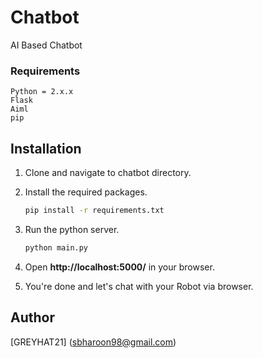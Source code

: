 # Chatbot
AI Based Chatbot

### Requirements
    Python = 2.x.x
    Flask
    Aiml
    pip

## Installation

1. Clone and navigate to chatbot directory.
    
2. Install the required packages.
    ```bash
    pip install -r requirements.txt
    ```

3. Run the python server.
    ```bash
    python main.py
    ```
4. Open **http://localhost:5000/** in your browser.

5. You're done and let's chat with your Robot via browser.


## Author

[GREYHAT21] (sbharoon98@gmail.com)
